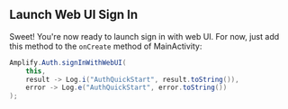 <inline-fragment platform="android" src="~/lib/auth/fragments/android/signin_web_ui/common_web_ui.md"></inline-fragment>

## Launch Web UI Sign In
Sweet! You're now ready to launch sign in with web UI. For now, just add this method to the `onCreate` method of MainActivity:

```java
Amplify.Auth.signInWithWebUI(
    this,
    result -> Log.i("AuthQuickStart", result.toString()),
    error -> Log.e("AuthQuickStart", error.toString())
);
```

